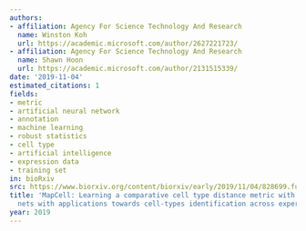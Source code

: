 ```yaml
---
authors:
- affiliation: Agency For Science Technology And Research
  name: Winston Koh
  url: https://academic.microsoft.com/author/2627221723/
- affiliation: Agency For Science Technology And Research
  name: Shawn Hoon
  url: https://academic.microsoft.com/author/2131515339/
date: '2019-11-04'
estimated_citations: 1
fields:
- metric
- artificial neural network
- annotation
- machine learning
- robust statistics
- cell type
- artificial intelligence
- expression data
- training set
in: bioRxiv
src: https://www.biorxiv.org/content/biorxiv/early/2019/11/04/828699.full.pdf
title: 'MapCell: Learning a comparative cell type distance metric with Siamese neural
  nets with applications towards cell-types identification across experimental datasets'
year: 2019
---
```

